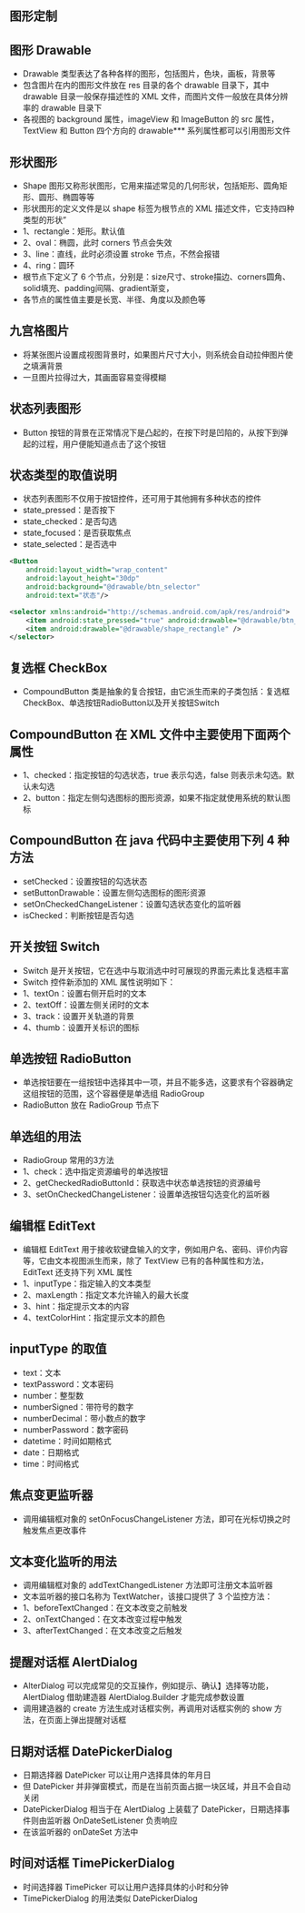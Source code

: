 ## 图形定制

## 图形 Drawable
* Drawable 类型表达了各种各样的图形，包括图片，色块，画板，背景等
* 包含图片在内的图形文件放在 res 目录的各个 drawable 目录下，其中 drawable 目录一般保存描述性的 XML 文件，而图片文件一般放在具体分辨率的 drawable 目录下
* 各视图的 background 属性，imageView 和 ImageButton 的 src 属性，TextView 和 Button 四个方向的 drawable*** 系列属性都可以引用图形文件

## 形状图形
* Shape 图形又称形状图形，它用来描述常见的几何形状，包括矩形、圆角矩形、圆形、椭圆等等
* 形状图形的定义文件是以 shape 标签为根节点的 XML 描述文件，它支持四种类型的形状”
* 1、rectangle：矩形。默认值
* 2、oval：椭圆，此时 corners 节点会失效
* 3、line：直线，此时必须设置 stroke 节点，不然会报错
* 4、ring：圆环
* 根节点下定义了 6 个节点，分别是：size尺寸、stroke描边、corners圆角、solid填充、padding间隔、gradient渐变，
* 各节点的属性值主要是长宽、半径、角度以及颜色等

## 九宫格图片
* 将某张图片设置成视图背景时，如果图片尺寸大小，则系统会自动拉伸图片使之填满背景
* 一旦图片拉得过大，其画面容易变得模糊

## 状态列表图形
* Button 按钮的背景在正常情况下是凸起的，在按下时是凹陷的，从按下到弹起的过程，用户便能知道点击了这个按钮

## 状态类型的取值说明
* 状态列表图形不仅用于按钮控件，还可用于其他拥有多种状态的控件
* state_pressed：是否按下
* state_checked：是否勾选
* state_focused：是否获取焦点
* state_selected：是否选中
```xml
<Button
    android:layout_width="wrap_content"
    android:layout_height="30dp"
    android:background="@drawable/btn_selector"
    android:text="状态"/>

<selector xmlns:android="http://schemas.android.com/apk/res/android">
    <item android:state_pressed="true" android:drawable="@drawable/btn_click" />
    <item android:drawable="@drawable/shape_rectangle" />
</selector>
```

## 复选框 CheckBox
* CompoundButton 类是抽象的复合按钮，由它派生而来的子类包括：复选框CheckBox、单选按钮RadioButton以及开关按钮Switch

## CompoundButton 在 XML 文件中主要使用下面两个属性
* 1、checked：指定按钮的勾选状态，true 表示勾选，false 则表示未勾选。默认未勾选
* 2、button：指定左侧勾选图标的图形资源，如果不指定就使用系统的默认图标

## CompoundButton 在 java 代码中主要使用下列 4 种方法
* setChecked：设置按钮的勾选状态
* setButtonDrawable：设置左侧勾选图标的图形资源
* setOnCheckedChangeListener：设置勾选状态变化的监听器
* isChecked：判断按钮是否勾选

## 开关按钮 Switch
* Switch 是开关按钮，它在选中与取消选中时可展现的界面元素比复选框丰富
* Switch 控件新添加的 XML 属性说明如下：
* 1、textOn：设置右侧开启时的文本
* 2、textOff：设置左侧关闭时的文本
* 3、track：设置开关轨道的背景
* 4、thumb：设置开关标识的图标

## 单选按钮 RadioButton
* 单选按钮要在一组按钮中选择其中一项，并且不能多选，这要求有个容器确定这组按钮的范围，这个容器便是单选组 RadioGroup
* RadioButton 放在 RadioGroup 节点下

## 单选组的用法
* RadioGroup 常用的3方法
* 1、check：选中指定资源编号的单选按钮
* 2、getCheckedRadioButtonId：获取选中状态单选按钮的资源编号
* 3、setOnCheckedChangeListener：设置单选按钮勾选变化的监听器

## 编辑框 EditText
* 编辑框 EditText 用于接收软键盘输入的文字，例如用户名、密码、评价内容等，它由文本视图派生而来，除了 TextView 已有的各种属性和方法，EditText 还支持下列 XML 属性
* 1、inputType：指定输入的文本类型
* 2、maxLength：指定文本允许输入的最大长度
* 3、hint：指定提示文本的内容
* 4、textColorHint：指定提示文本的颜色

## inputType 的取值
* text：文本
* textPassword：文本密码
* number：整型数
* numberSigned：带符号的数字
* numberDecimal：带小数点的数字
* numberPassword：数字密码
* datetime：时间如期格式
* date：日期格式
* time：时间格式

## 焦点变更监听器
* 调用编辑框对象的 setOnFocusChangeListener 方法，即可在光标切换之时触发焦点更改事件

## 文本变化监听的用法
* 调用编辑框对象的 addTextChangedListener 方法即可注册文本监听器
* 文本监听器的接口名称为 TextWatcher，该接口提供了 3 个监控方法：
* 1、beforeTextChanged：在文本改变之前触发
* 2、onTextChanged：在文本改变过程中触发
* 3、afterTextChanged：在文本改变之后触发

## 提醒对话框 AlertDialog
* AlterDialog 可以完成常见的交互操作，例如提示、确认】选择等功能，AlertDialog 借助建造器 AlertDialog.Builder 才能完成参数设置
* 调用建造器的 create 方法生成对话框实例，再调用对话框实例的 show 方法，在页面上弹出提醒对话框

## 日期对话框 DatePickerDialog
* 日期选择器 DatePicker 可以让用户选择具体的年月日
* 但 DatePicker 并非弹窗模式，而是在当前页面占据一块区域，并且不会自动关闭
* DatePickerDialog 相当于在 AlertDialog 上装载了 DatePicker，日期选择事件则由监听器 OnDateSetListener 负责响应
* 在该监听器的 onDateSet 方法中

## 时间对话框 TimePickerDialog
* 时间选择器 TimePicker 可以让用户选择具体的小时和分钟
* TimePickerDialog 的用法类似 DatePickerDialog

